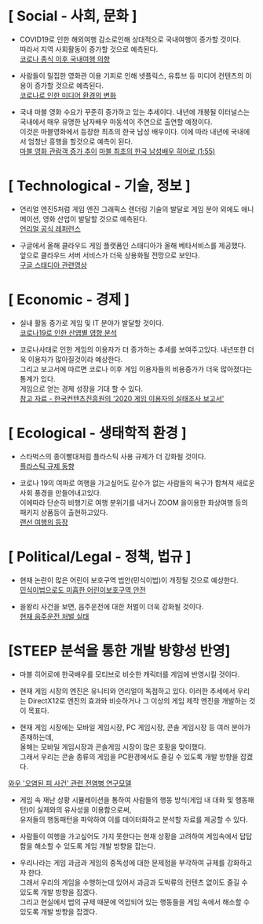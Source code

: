 [ Social - 사회, 문화 ]
=============================
- COVID19로 인한 해외여행 감소로인해 상대적으로 국내여행이 증가할 것이다.  
따라서 지역 사회활동이 증가할 것으로 예측된다.  
[코로나 종식 이후 국내여행 의향](https://know.tour.go.kr/ptourknow/knowplus/kChannel/kChannelPeriod/kChannelPeriodDetail19Re.do?seq=102931)

- 사람들이 밀집한 영화관 이용 기피로 인해 넷플릭스, 유튜브 등 미디어 컨텐츠의 이용이 증가할 것으로 예측된다.  
[코로나로 인한 미디어 환경의 변화](http://www.kocca.kr/trend/vol22/sub/s11.html)

- 국내 마블 영화 수요가 꾸준히 증가하고 있는 추세이다. 내년에 개봉될 이터널스는 국내에서 매우 유명한 남자배우 마동석이 주연으로 출연할 예정이다.  
이것은 마블영화에서 등장한 최초의 한국 남성 배우이다. 이에 따라 내년에 국내에서 엄청난 흥행을 할것으로 예측이 된다.  
[마블 영화 관람객 증가 추이](https://m.newspim.com/news/view/20180720000118)
[마블 최초의 한국 남성배우 히어로 (1:55)](https://youtu.be/l2TRSfa-x1o)


[ Technological - 기술, 정보 ]
=============================
- 언리얼 엔진5처럼 게임 엔진 그래픽스 렌더링 기술의 발달로 게임 분야 외에도
애니메이션, 영화 산업이 발달할 것으로 예측된다.   
[언리얼 공식 레퍼런스](https://www.unrealengine.com/ko/blog/unreal-engine-wins-technical-and-engineering-emmy-for-animation-production)  

- 구글에서 올해 클라우드 게임 플랫폼인 스태디아가 올해 베타서비스를 제공했다.  
앞으로 클라우드 서버 서비스가 더욱 상용화될 전망으로 보인다.  
[구글 스태디아 관련영상](https://www.youtube.com/watch?v=nUih5C5rOrA&feature=youtu.be)

[ Economic - 경제 ]
=============================

- 실내 활동 증가로 게임 및 IT 분야가 발달할 것이다.  
[코로나19로 인한 산엽별 영향 분석](https://assets.kpmg/content/dam/kpmg/kr/pdf/2020/kr-covid-19-industries-impact-20200327-.pdf)  

- 코로나사태로 인한 게임의 이용자가 더 증가하는 추세를 보여주고있다. 내년또한 더욱 이용자가 많아질것이라 예상한다.  
그리고 보고서에 따르면 코로나 이후 게임 이용자들의 비용증가가 더욱 많아졌다는 통계가 있다.  
게임으로 얻는 경제 성장을 기대 할 수 있다.  
[참고 자료 - 한국컨텐츠진흥원의 '2020 게임 이용자의 실태조사 보고서'](http://www.kocca.kr/cop/bbs/view/B0000147/1842858.do?searchCnd=&searchWrd=&cateTp1=&cateTp2=&useAt=&menuNo=201825&categorys=0&subcate=0&cateCode=&type=&instNo=0&questionTp=&uf_Setting=&recovery=&option1=&option2=&year=&categoryCOM062=&categoryCOM063=&categoryCOM208=&categoryInst=&morePage=&delCode=0&qtp=&pageIndex=1)
  
[ Ecological - 생태학적 환경 ]
=============================
- 스타벅스의 종이빨대처럼 플라스틱 사용 규제가 더 강화될 것이다.  
[플라스틱 규제 동향](https://www.konetic.or.kr/include/EUN_download.asp?str=WEBZINE.dbo.TBL_REPORT&str2=2327)  

- 코로나 19의 여파로 여행을 가고싶어도 갈수가 없는 사람들의 욕구가 합쳐져 새로운 사회 풍경을 만들어내고있다.  
이에따라 단순히 비행기로 여행 분위기를 내거나 ZOOM 을이용한 화상여행 등의 패키지 상품등이 출현하고있다.  
[랜선 여행의 등장](https://www.myfirstguide.com/renewal/A01guide/02cityMain.php?cityCode=17&an=3faa5_0)

[ Political/Legal - 정책, 법규 ]
=============================
- 현재 논란이 많은 어린이 보호구역 법안(민식이법)이 개정될 것으로 예상한다.  
[민식이법으로도 미흡한 어린이보호구역 안전](http://www.dbpia.co.kr/pdf/pdfView.do?nodeId=NODE09307377&mark=0&useDate=&bookmarkCnt=7&ipRange=N&accessgl=Y&language=ko_KR)  

- 을왕리 사건을 보면, 음주운전에 대한 처벌이 더욱 강화될 것이다.  
[현재 음주운전 처벌 실태](https://www.koti.re.kr/user/bbs/BD_selectBbs.do?q_bbsCode=1082&q_bbscttSn=20200923093205296)  


[STEEP 분석을 통한 개발 방향성 반영]
=============================

- 마블 히어로에 한국배우를 모티브로 비슷한 캐릭터를 게임에 반영시킬 것이다.

- 현재 게임 시장의 엔진은 유니티와 언리얼이 독점하고 있다.
  이러한 추세에서 우리는 DirectX12로 엔진의 효과와 비슷하거나 그 이상의 게임 제작 엔진을 개발하는 것이 목표다.

- 현재 게임 시장에는 모바일 게임시장, PC 게임시장, 콘솔 게임시장 등 여러 분야가 존재하는데,  
  올해는 모바일 게임시장과 콘솔게임 시장이 많은 호황을 맞이했다.  
  그래서 우리는 콘솔 종류의 게임을 PC환경에서도 즐길 수 있도록 개발 방향을 잡겠다.  

[와우 '오염된 피 사건' 관련 전염병 연구모델](https://journals.lww.com/epidem/Fulltext/2007/03000/Modeling_Infectious_Diseases_Dissemination_Through.15.aspx)

- 게임 속 재난 상황 시뮬레이션을 통하여 사람들의 행동 방식(게임 내 대화 및 행동패턴)이 실제와의 유사성을 이용함으로써,  
  유저들의 행동패턴을 파악하여 이를 데이터화하고 분석할 자료를 제공할 수 있다.  

- 사람들이 여행을 가고싶어도 가지 못한다는 현재 상황을 고려하여 게임속에서 답답함을 해소할 수 있도록 게임 개발 방향을 잡는다.  

- 우리나라는 게임 과금과 게임의 중독성에 대한 문제점을 부각하여 규제를 강화하고자 한다.  
  그래서 우리의 게임을 수행하는데 있어서 과금과 도박류의 컨텐츠 없이도 즐길 수 있도록 개발 방향을 잡겠다.  
  그리고 현실에서 법의 규제 때문에 억압되어 있는 행동들을 게임 속에서 해소할 수 있도록 개발 방향을 잡겠다.  
  




